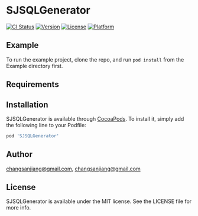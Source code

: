 # SJSQLGenerator

[![CI Status](https://img.shields.io/travis/changsanjiang@gmail.com/SJSQLGenerator.svg?style=flat)](https://travis-ci.org/changsanjiang@gmail.com/SJSQLGenerator)
[![Version](https://img.shields.io/cocoapods/v/SJSQLGenerator.svg?style=flat)](https://cocoapods.org/pods/SJSQLGenerator)
[![License](https://img.shields.io/cocoapods/l/SJSQLGenerator.svg?style=flat)](https://cocoapods.org/pods/SJSQLGenerator)
[![Platform](https://img.shields.io/cocoapods/p/SJSQLGenerator.svg?style=flat)](https://cocoapods.org/pods/SJSQLGenerator)

## Example

To run the example project, clone the repo, and run `pod install` from the Example directory first.

## Requirements

## Installation

SJSQLGenerator is available through [CocoaPods](https://cocoapods.org). To install
it, simply add the following line to your Podfile:

```ruby
pod 'SJSQLGenerator'
```

## Author

changsanjiang@gmail.com, changsanjiang@gmail.com

## License

SJSQLGenerator is available under the MIT license. See the LICENSE file for more info.
